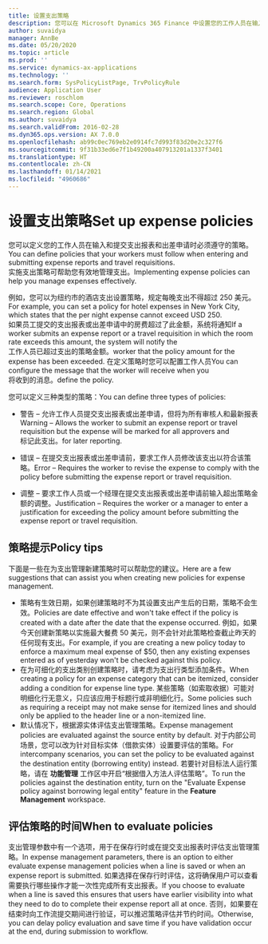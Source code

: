 ```yaml
---
title: 设置支出策略
description: 您可以在 Microsoft Dynamics 365 Finance 中设置您的工作人员在输入和提交支出报表和出差申请时必须遵守的支出策略。
author: suvaidya
manager: AnnBe
ms.date: 05/20/2020
ms.topic: article
ms.prod: ''
ms.service: dynamics-ax-applications
ms.technology: ''
ms.search.form: SysPolicyListPage, TrvPolicyRule
audience: Application User
ms.reviewer: roschlom
ms.search.scope: Core, Operations
ms.search.region: Global
ms.author: suvaidya
ms.search.validFrom: 2016-02-28
ms.dyn365.ops.version: AX 7.0.0
ms.openlocfilehash: ab99c0ec769eb2e0914fc7d993f83d20e2c327f6
ms.sourcegitcommit: 9f31b33ed6e7f1b49200a407913201a1337f3401
ms.translationtype: HT
ms.contentlocale: zh-CN
ms.lasthandoff: 01/14/2021
ms.locfileid: "4960686"
---
```

# <a name="set-up-expense-policies"></a><span data-ttu-id="854f1-103">设置支出策略</span><span class="sxs-lookup"><span data-stu-id="854f1-103">Set up expense policies</span></span>

<span data-ttu-id="854f1-104">您可以定义您的工作人员在输入和提交支出报表和出差申请时必须遵守的策略。</span><span class="sxs-lookup"><span data-stu-id="854f1-104">You can define policies that your workers must follow when entering and submitting expense reports and travel requisitions.</span></span>         
<span data-ttu-id="854f1-105">实施支出策略可帮助您有效地管理支出。</span><span class="sxs-lookup"><span data-stu-id="854f1-105">Implementing expense policies can help you manage expenses effectively.</span></span>         

<span data-ttu-id="854f1-106">例如，您可以为纽约市的酒店支出设置策略，规定每晚支出不得超过 250 美元。</span><span class="sxs-lookup"><span data-stu-id="854f1-106">For example, you can set a policy for hotel expenses in New York City, which states that the per night expense cannot exceed USD 250.</span></span>       
<span data-ttu-id="854f1-107">如果员工提交的支出报表或出差申请中的房费超过了此金额，系统将通知</span><span class="sxs-lookup"><span data-stu-id="854f1-107">If a worker submits an expense report or a travel requisition in which the room rate exceeds this amount, the system will notify the</span></span>        
<span data-ttu-id="854f1-108">工作人员已超过支出的策略金额。</span><span class="sxs-lookup"><span data-stu-id="854f1-108">worker that the policy amount for the expense has been exceeded.</span></span> <span data-ttu-id="854f1-109">在定义策略时您可以配置工作人员</span><span class="sxs-lookup"><span data-stu-id="854f1-109">You can configure the message that the worker will receive when you</span></span>        
<span data-ttu-id="854f1-110">将收到的消息。</span><span class="sxs-lookup"><span data-stu-id="854f1-110">define the policy.</span></span>      
        
<span data-ttu-id="854f1-111">您可以定义三种类型的策略：</span><span class="sxs-lookup"><span data-stu-id="854f1-111">You can define three types of policies:</span></span>         
        
- <span data-ttu-id="854f1-112">警告 – 允许工作人员提交支出报表或出差申请，但将为所有审核人和最新报表</span><span class="sxs-lookup"><span data-stu-id="854f1-112">Warning – Allows the worker to submit an expense report or travel requisition but the expense will be marked for all approvers and</span></span>        
  <span data-ttu-id="854f1-113">标记此支出。</span><span class="sxs-lookup"><span data-stu-id="854f1-113">for later reporting.</span></span>        

- <span data-ttu-id="854f1-114">错误 – 在提交支出报表或出差申请前，要求工作人员修改该支出以符合该策略。</span><span class="sxs-lookup"><span data-stu-id="854f1-114">Error – Requires the worker to revise the expense to comply with the policy before submitting the expense report or travel requisition.</span></span>       
 
 - <span data-ttu-id="854f1-115">调整 – 要求工作人员或一个经理在提交支出报表或出差申请前输入超出策略金额的调整。</span><span class="sxs-lookup"><span data-stu-id="854f1-115">Justification – Requires the worker or a manager to enter a justification for exceeding the policy amount before submitting the expense report or travel requisition.</span></span>        

## <a name="policy-tips"></a><span data-ttu-id="854f1-116">策略提示</span><span class="sxs-lookup"><span data-stu-id="854f1-116">Policy tips</span></span>
<span data-ttu-id="854f1-117">下面是一些在为支出管理新建策略时可以帮助您的建议。</span><span class="sxs-lookup"><span data-stu-id="854f1-117">Here are a few suggestions that can assist you when creating new policies for expense management.</span></span> 
* <span data-ttu-id="854f1-118">策略有生效日期，如果创建策略时不为其设置支出产生后的日期，策略不会生效。</span><span class="sxs-lookup"><span data-stu-id="854f1-118">Policies are date effective and won't take effect if the policy is created with a date after the date that the expense occurred.</span></span> <span data-ttu-id="854f1-119">例如，如果今天创建新策略以实施最大餐费 50 美元，则不会针对此策略检查截止昨天的任何现有支出。</span><span class="sxs-lookup"><span data-stu-id="854f1-119">For example, if you are creating a new policy today to enforce a maximum meal expense of $50, then any existing expenses entered as of yesterday won't be checked against this policy.</span></span>
* <span data-ttu-id="854f1-120">在为可细化的支出类别创建策略时，请考虑为支出行类型添加条件。</span><span class="sxs-lookup"><span data-stu-id="854f1-120">When creating a policy for an expense category that can be itemized, consider adding a condition for expense line type.</span></span> <span data-ttu-id="854f1-121">某些策略（如索取收据）可能对明细化行无意义，只应该应用于标题行或非明细化行。</span><span class="sxs-lookup"><span data-stu-id="854f1-121">Some policies such as requiring a receipt may not make sense for itemized lines and should only be applied to the header line or a non-itemized line.</span></span> 
* <span data-ttu-id="854f1-122">默认情况下，根据源实体评估支出管理策略。</span><span class="sxs-lookup"><span data-stu-id="854f1-122">Expense management policies are evaluated against the source entity by default.</span></span> <span data-ttu-id="854f1-123">对于内部公司场景，您可以改为针对目标实体（借款实体）设置要评估的策略。</span><span class="sxs-lookup"><span data-stu-id="854f1-123">For intercompany scenarios, you can set the policy to be evaluated against the destination entity (borrowing entity) instead.</span></span> <span data-ttu-id="854f1-124">若要针对目标法人运行策略，请在 **功能管理** 工作区中开启“根据借入方法人评估策略”。</span><span class="sxs-lookup"><span data-stu-id="854f1-124">To run the policies against the destination entity, turn on the "Evaluate Expense policy against borrowing legal entity" feature in the **Feature Management** workspace.</span></span>

## <a name="when-to-evaluate-policies"></a><span data-ttu-id="854f1-125">评估策略的时间</span><span class="sxs-lookup"><span data-stu-id="854f1-125">When to evaluate policies</span></span>

<span data-ttu-id="854f1-126">支出管理参数中有一个选项，用于在保存行时或在提交支出报表时评估支出管理策略。</span><span class="sxs-lookup"><span data-stu-id="854f1-126">In expense management parameters, there is an option to either evaluate expense management policies when a line is saved or when an expense report is submitted.</span></span> <span data-ttu-id="854f1-127">如果选择在保存行时评估，这将确保用户可以查看需要执行哪些操作才能一次性完成所有支出报表。</span><span class="sxs-lookup"><span data-stu-id="854f1-127">If you choose to evaluate when a line is saved this ensures that users have earlier visibility into what they need to do to complete their expense report all at once.</span></span> <span data-ttu-id="854f1-128">否则，如果要在结束时向工作流提交期间进行验证，可以推迟策略评估并节约时间。</span><span class="sxs-lookup"><span data-stu-id="854f1-128">Otherwise, you can delay policy evaluation and save time if you have validation occur at the end, during submission to workflow.</span></span>
